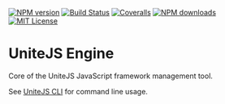 [![NPM version][npm-version-image]][npm-url] [![Build Status][travis-image]][travis-url] [![Coveralls][coveralls-image]][coveralls-url] [![NPM downloads][npm-downloads-image]][npm-url] [![MIT License][license-image]][license-url] 

# UniteJS Engine
Core of the UniteJS JavaScript framework management tool.

See [UniteJS CLI](https://github.com/unitejs/cli#readme) for command line usage.

[license-image]: http://img.shields.io/badge/license-MIT-blue.svg?style=flat
[license-url]: LICENSE

[npm-url]: https://npmjs.org/package/unitejs-engine
[npm-version-image]: http://img.shields.io/npm/v/unitejs-engine.svg?style=flat
[npm-downloads-image]: http://img.shields.io/npm/dm/unitejs-engine.svg?style=flat

[travis-url]: http://travis-ci.org/unitejs/engine/
[travis-image]: http://img.shields.io/travis/unitejs/engine/master.svg?style=flat

[coveralls-url]: https://coveralls.io/github/unitejs/engine
[coveralls-image]: https://img.shields.io/coveralls/unitejs/engine.svg
